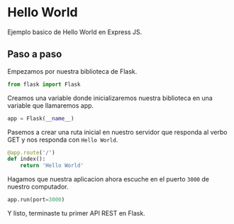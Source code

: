 # Hello World

Ejemplo basico de Hello World en Express JS.

## Paso a paso

Empezamos por nuestra biblioteca de Flask.
```python
from flask import Flask
```
Creamos una variable donde inicializaremos nuestra biblioteca en una variable que llamaremos app.
```python
app = Flask(__name__)
```
Pasemos a crear una ruta inicial en nuestro servidor que responda al verbo GET y nos responda con `Hello World`.
```python
@app.route('/')
def index():
    return 'Hello World'
```
Hagamos que nuestra aplicacion ahora escuche en el puerto `3000` de nuestro computador.
```python
app.run(port=3000)
```
Y listo, terminaste tu primer API REST en Flask.